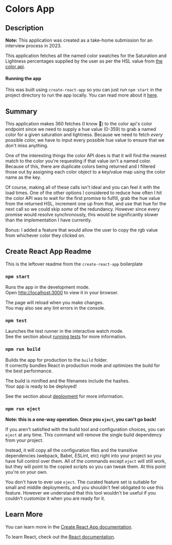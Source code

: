 # Colors App
## Description
**Note:** This application was created as a take-home submission for an interview process in 2023.

This application fetches all the named color swatches for the Saturation and Lightness percentages supplied by the user as per the HSL value from [the color api](https://www.thecolorapi.com).

#### Running the app
This was built using `create-react-app` so you can just run `npm start` in the project directory to run the app locally. You can read more about it [here](#create-react-app-readme).

## Summary
This application makes 360 fetches (I know 😬) to the color api's color endpoint since we need to supply a hue value (0-359) to grab a named color for a given saturation and lightness. Because we need to fetch _every_ possible color, we have to input every possible hue value to ensure that we don't miss anything.

One of the interesting things the color API does is that it will find the nearest match to the color you're requesting if that value isn't a named color. Because of this, there are duplicate colors being returned and I filtered those out by assigning each color object to a key/value map using the color name as the key.

Of course, making all of these calls isn't ideal and you can feel it with the load times. One of the other options I considered to reduce how often I hit the color API was to wait for the first promise to fulfill, grab the hue value from the returned HSL, increment one up from that, and use that hue for the next call so we could skip _some_ of the redundancy. However since every promise would resolve synchronously, this would be significantly slower than the implementation I have currently.

Bonus: I added a feature that would allow the user to copy the rgb value from whichever color they clicked on.

## Create React App Readme
This is the leftover readme from the `create-react-app` boilerplate

### `npm start`

Runs the app in the development mode.\
Open [http://localhost:3000](http://localhost:3000) to view it in your browser.

The page will reload when you make changes.\
You may also see any lint errors in the console.

### `npm test`

Launches the test runner in the interactive watch mode.\
See the section about [running tests](https://facebook.github.io/create-react-app/docs/running-tests) for more information.

### `npm run build`

Builds the app for production to the `build` folder.\
It correctly bundles React in production mode and optimizes the build for the best performance.

The build is minified and the filenames include the hashes.\
Your app is ready to be deployed!

See the section about [deployment](https://facebook.github.io/create-react-app/docs/deployment) for more information.

### `npm run eject`

**Note: this is a one-way operation. Once you `eject`, you can't go back!**

If you aren't satisfied with the build tool and configuration choices, you can `eject` at any time. This command will remove the single build dependency from your project.

Instead, it will copy all the configuration files and the transitive dependencies (webpack, Babel, ESLint, etc) right into your project so you have full control over them. All of the commands except `eject` will still work, but they will point to the copied scripts so you can tweak them. At this point you're on your own.

You don't have to ever use `eject`. The curated feature set is suitable for small and middle deployments, and you shouldn't feel obligated to use this feature. However we understand that this tool wouldn't be useful if you couldn't customize it when you are ready for it.

## Learn More

You can learn more in the [Create React App documentation](https://facebook.github.io/create-react-app/docs/getting-started).

To learn React, check out the [React documentation](https://reactjs.org/).
